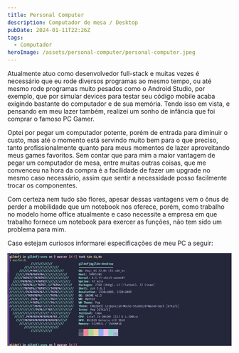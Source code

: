 ```yaml
---
title: Personal Computer
description: Computador de mesa / Desktop
pubDate: 2024-01-11T22:26Z
tags:
  - Computador
heroImage: /assets/personal-computer/personal-computer.jpeg
---
```

Atualmente atuo como desenvolvedor full-stack e muitas vezes é necessário que eu rode diversos programas ao mesmo tempo, ou até mesmo rode programas muito pesados como o Android Studio, por exemplo, que por simular devices para testar seu código mobile acaba exigindo bastante do computador e de sua memória. Tendo isso em vista, e pensando em meu lazer também, realizei um sonho de infância que foi comprar o famoso PC Gamer.

Optei por pegar um computador potente, porém de entrada para diminuir o custo, mas até o momento está servindo muito bem para o que preciso, tanto profissionalmente quanto para meus momentos de lazer aproveitando meus games favoritos. Sem contar que para mim a maior vantagem de pegar um computador de mesa, entre muitas outras coisas, que me convenceu na hora da compra é a facilidade de fazer um upgrade no mesmo caso necessário, assim que sentir a necessidade posso facilmente trocar os componentes.

Com certeza nem tudo são flores, apesar dessas vantagens vem o ônus de perder a mobilidade que um notebook nos oferece, porém, como trabalho no modelo home office atualmente e caso necessite a empresa em que trabalho fornece um notebook para exercer as funções, não tem sido um problema para mim.

Caso estejam curiosos informarei especificações de meu PC a seguir:

![especificacoes-PC](/assets/personal-computer/especificacoes-PC.jpeg)

